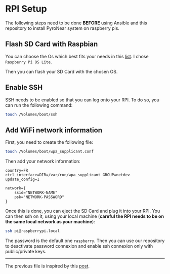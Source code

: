 # RPI Setup

The following steps need to be done **BEFORE** using Ansible and this repository to install PyroNear system on raspberry pis.

## Flash SD Card with Raspbian

You can choose the Os which best fits your needs in this [list](https://www.raspberrypi.org/software/operating-systems/). I chose `Raspberry Pi OS Lite`.

Then you can flash your SD Card with the chosen OS.

## Enable SSH

SSH needs to be enabled so that you can log onto your RPI. To do so, you can run the following command:

```bash
touch /Volumes/boot/ssh
```

## Add WiFi network information

First, you need to create the following file:
```bash
touch /Volumes/boot/wpa_supplicant.conf
```
Then add your network information:
```
country=FR
ctrl_interface=DIR=/var/run/wpa_supplicant GROUP=netdev
update_config=1

network={
    ssid="NETWORK-NAME"
    psk="NETWORK-PASSWORD"
}
```

Once this is done, you can eject the SD Card and plug it into your RPI. You can then ssh on it, using your local machine (**careful the RPI needs to be on the same local network as your machine**):
```bash
ssh pi@raspberrypi.local
```
The password is the default one `raspberry`. Then you can use our repository to deactivate password connexion and enable ssh connexion only with public/private keys.

--- 
The previous file is inspired by this [post](https://desertbot.io/blog/headless-raspberry-pi-4-ssh-wifi-setup).
